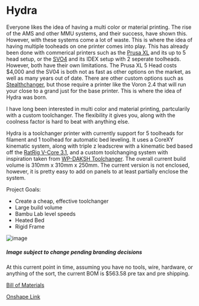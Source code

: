 # Hydra
Everyone likes the idea of having a multi color or material printing. The rise of the AMS and other MMU systems, and their success, have shown this. However, with these systems come a lot of waste. This is where the idea of having multiple tooheads on one printer comes into play. This has already been done with commerical printers such as the [Prusa XL](https://www.prusa3d.com/product/original-prusa-xl-semi-assembled-single-toolhead-3d-printer/) and its up to 5 head setup, or the [SVO4](https://www.youtube.com/watch?v=bSZyKt1o3CQ) and its IDEX setup with 2 seperate toolheads. However, both have their own limitations. The Prusa XL 5 Head costs $4,000 and the SV04 is both not as fast as other options on the market, as well as many years out of date. There are other custom options such as [Stealthchanger](https://github.com/DraftShift/StealthChanger?tab=readme-ov-file), but those require a printer like the Voron 2.4 that will run your close to a grand just for the base printer. This is where the idea of Hydra was born. 

I have long been interested in multi color and material printing, partcularily with a custom toolchanger. The flexibility it gives you, along with the coolness factor is hard to beat with anything else.

Hydra is a toolchanger printer with currently support for 5 toolheads for filament and 1 toolhead for automatic bed leveling. It uses a CoreXY kinematic system, along with triple z leadscrew with a kinematic bed based off the [RatRig V-Core 3.1](https://docs.ratrig.com/product-details/v-core3-1), and a custom toolchanging system with inspiration taken from [WP-DAKSH Toolchanger](https://github.com/ankurv2k6/wp-daksh-toolchanger/tree/main). The overall current build volume is 310mm x 310mm x 250mm. The current version is not enclosed, however, it is pretty easy to add on panels to at least partially enclose the system. 

Project Goals:

 - Create a cheap, effective toolchanger
 - Large build volume
 - Bambu Lab level speeds
 - Heated Bed
 - Rigid Frame

![image](https://github.com/user-attachments/assets/c0cd9026-2b8e-4c0f-a5ed-81e13c8cf335)
##### Image subject to change pending branding decisions

At this current point in time, assuming you have no tools, wire, hardware, or anything of the sort, the current BOM is $563.58 pre tax and pre shipping. 

[Bill of Materials](https://docs.google.com/spreadsheets/d/1dxXwSJXcaqQSJZOgLCcOFMtPYZC8gTVC_DopSeNoC-k/edit?gid=0#gid=0)

[Onshape Link](https://cad.onshape.com/documents/06d5bb477eff6af95bad1008/w/4f1adad0f4cbc3a91c9aa0ac/e/b5f5acca075f107544ea9fa6)


